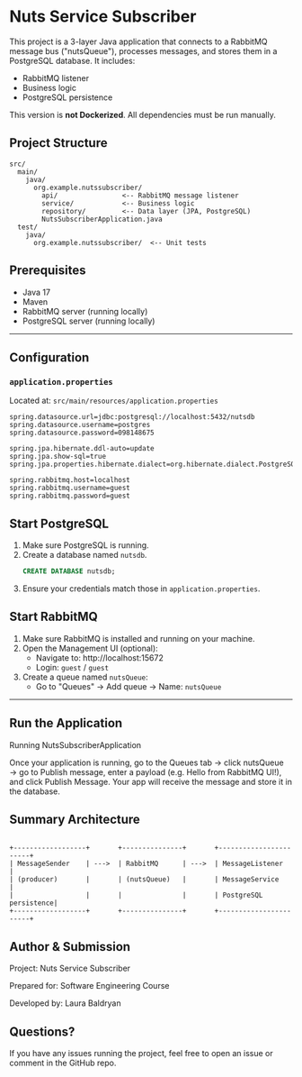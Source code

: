 # Nuts Service Subscriber 

This project is a 3-layer Java application that connects to a RabbitMQ message bus ("nutsQueue"), processes messages, and stores them in a PostgreSQL database. It includes:
- RabbitMQ listener
- Business logic
- PostgreSQL persistence

This version is **not Dockerized**. All dependencies must be run manually.

## Project Structure

```
src/
  main/
    java/
      org.example.nutssubscriber/
        api/                <-- RabbitMQ message listener
        service/            <-- Business logic
        repository/         <-- Data layer (JPA, PostgreSQL)
        NutsSubscriberApplication.java
  test/
    java/
      org.example.nutssubscriber/  <-- Unit tests
```

## Prerequisites

- Java 17
- Maven
- RabbitMQ server (running locally)
- PostgreSQL server (running locally)

---

## Configuration

### `application.properties`
Located at: `src/main/resources/application.properties`

```properties
spring.datasource.url=jdbc:postgresql://localhost:5432/nutsdb
spring.datasource.username=postgres
spring.datasource.password=098148675

spring.jpa.hibernate.ddl-auto=update
spring.jpa.show-sql=true
spring.jpa.properties.hibernate.dialect=org.hibernate.dialect.PostgreSQLDialect

spring.rabbitmq.host=localhost
spring.rabbitmq.username=guest
spring.rabbitmq.password=guest
```

## Start PostgreSQL

1. Make sure PostgreSQL is running.
2. Create a database named `nutsdb`.
   ```sql
   CREATE DATABASE nutsdb;
   ```
3. Ensure your credentials match those in `application.properties`.

## Start RabbitMQ

1. Make sure RabbitMQ is installed and running on your machine.
2. Open the Management UI (optional):
   - Navigate to: http://localhost:15672
   - Login: `guest` / `guest`
3. Create a queue named `nutsQueue`:
   - Go to "Queues" → Add queue → Name: `nutsQueue`

---

## Run the Application

Running NutsSubscriberApplication 

Once your application is running, go to the Queues tab → click nutsQueue → go to Publish message, enter a payload (e.g. Hello from RabbitMQ UI!), and click Publish Message. Your app will receive the message and store it in the database.


## Summary Architecture
```

+------------------+       +---------------+       +-----------------------+
| MessageSender    | --->  | RabbitMQ      | --->  | MessageListener      |
| (producer)       |       | (nutsQueue)   |       | MessageService       |
|                  |       |               |       | PostgreSQL persistence|
+------------------+       +---------------+       +-----------------------+
```

## Author & Submission

Project: Nuts Service Subscriber

Prepared for: Software Engineering Course

Developed by: Laura Baldryan

## Questions?
If you have any issues running the project, feel free to open an issue or comment in the GitHub repo.



